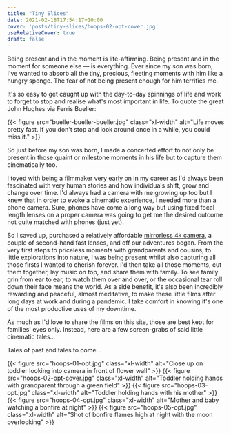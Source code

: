 ```yaml
---
title: "Tiny Slices"
date: 2021-02-18T17:54:17+10:00
cover: 'posts/tiny-slices/hoops-02-opt-cover.jpg'
useRelativeCover: true
draft: false
---
```


<p class="lead">Being present and in the moment is life-affirming. Being present and in the moment for someone else — is everything. Ever since my son was born, I've wanted to absorb all the tiny, precious, fleeting moments with him like a hungry sponge. The fear of not being present enough for him terrifies me.</p> 

<p>It's so easy to get caught up with the day-to-day spinnings of life and work to forget to stop and realise what's most important in life. To quote the great John Hughes via Ferris Bueller:</p>

{{< figure src="bueller-bueller-bueller.jpg" class="xl-width" alt="Life moves pretty fast. If you don't stop and look around once in a while, you could miss it." >}}

<p>So just before my son was born, I made a concerted effort to not only be present in those quaint or milestone moments in his life but to capture them cinematically too.</p> 

<p>I toyed with being a filmmaker very early on in my career as I'd always been fascinated with very human stories and how individuals shift, grow and change over time. I'd always had a camera with me growing up too but I knew that in order to evoke a cinematic experience, I needed more than a phone camera. Sure, phones have come a long way but using fixed focal length lenses on a proper camera was going to get me the desired outcome not quite matched with phones (just yet).</p>

<p>So I saved up, purchased a relatively affordable <a href="https://www.sony.com/electronics/interchangeable-lens-cameras/ilce-6500-body-kit">mirrorless 4k camera</a>, a couple of second-hand fast lenses, and off our adventures began. From the very first steps to priceless moments with grandparents and cousins, to little explorations into nature, I was being present whilst also capturing all those firsts I wanted to cherish forever.  I'd then take all those moments, cut them together, lay music on top, and share them with family. To see family grin from ear to ear, to watch them over and over, or the occasional tear roll down their face means the world. As a side benefit, it's also been incredibly rewarding and peaceful, almost meditative, to make these little films after long days at work and during a pandemic. I take comfort in knowing it's one of the most productive uses of my downtime.</p>

<p>As much as I'd love to share the films on this site, those are best kept for families' eyes only. Instead, here are a few screen-grabs of said little cinematic tales...</p>

<p>Tales of past and tales to come...</p>

{{< figure src="hoops-01-opt.jpg" class="xl-width" alt="Close up on toddler looking into camera in front of flower wall" >}}
{{< figure src="hoops-02-opt-cover.jpg" class="xl-width" alt="Toddler holding hands with grandparent through a green field" >}}
{{< figure src="hoops-03-opt.jpg" class="xl-width" alt="Toddler holding hands with his mother" >}}
{{< figure src="hoops-04-opt.jpg" class="xl-width" alt="Mother and baby watching a bonfire at night" >}}
{{< figure src="hoops-05-opt.jpg" class="xl-width" alt="Shot of bonfire flames high at night with the moon overlooking" >}}